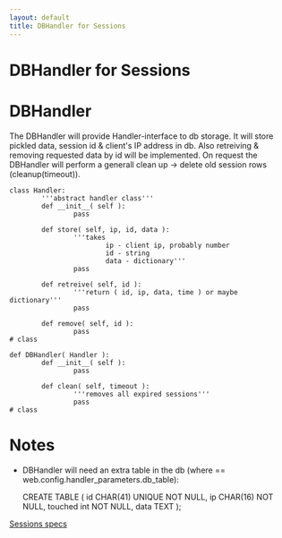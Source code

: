 ```yaml
---
layout: default
title: DBHandler for Sessions
---
```


# DBHandler for Sessions

# DBHandler

The DBHandler will provide Handler-interface to db storage.
It will store pickled data, session id & client's IP address in db. Also retreiving & removing requested data by id will be implemented. On request the DBHandler will perform a generall clean up -> delete old session rows (cleanup(timeout)).


    class Handler:
            '''abstract handler class'''
            def __init__( self ):
                    pass
    
            def store( self, ip, id, data ):
                    '''takes
                            ip - client ip, probably number
                            id - string
                            data - dictionary'''
                    pass
    
            def retreive( self, id ):
                    '''return ( id, ip, data, time ) or maybe dictionary'''
                    pass
    
            def remove( self, id ):
                    pass
    # class
    
    def DBHandler( Handler ):
            def __init__( self ):
                    pass
    
            def clean( self, timeout ):
                    '''removes all expired sessions'''
                    pass
    # class

# Notes
 * DBHandler will need an extra table in the db (where <name> == web.config.handler_parameters.db_table):

      CREATE TABLE <name> (
        id CHAR(41) UNIQUE NOT NULL,
        ip CHAR(16) NOT NULL,
        touched int NOT NULL,
        data TEXT
      );

[Sessions specs](/sessions)